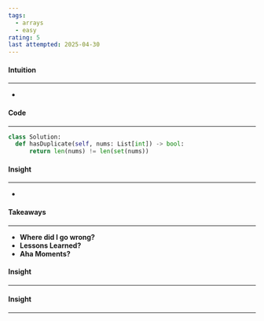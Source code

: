 ```yaml
---
tags:
  - arrays
  - easy
rating: 5
last attempted: 2025-04-30
---
```



#### Intuition
---
- 

#### Code
---

```python
class Solution:
  def hasDuplicate(self, nums: List[int]) -> bool:
      return len(nums) != len(set(nums))
```

#### Insight
---
- 

#### Takeaways
---
- **Where did I go wrong?**
- **Lessons Learned?**
- **Aha Moments?**

#### Insight
---

#### Insight
---
